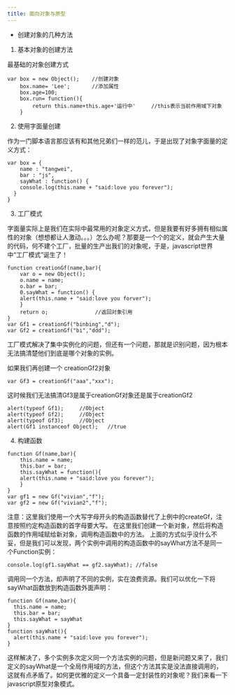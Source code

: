 ```yaml
---
title: 面向对象与原型
---
```


- 创建对象的几种方法
1. 基本对象的创建方法 

最基础的对象创建方式
```
var box = new Object();    //创建对象
    box.name= 'Lee';       //添加属性
    box.age=100;
    box.run= function(){   
        return this.name+this.age+'运行中'     //this表示当前作用域下对象     
    }
```
2. 使用字面量创建

作为一门脚本语言那应该有和其他兄弟们一样的范儿，于是出现了对象字面量的定义方式：
```
var box = {
    name : "tangwei",
    bar : "js",
    sayWhat : function() {
    console.log(this.name + "said:love you forever");
  }
}
```
 <!-- more -->
3. 工厂模式

字面量实际上是我们在实际中最常用的对象定义方式，但是我要有好多拥有相似属性的对象（想想都让人激动。。。）怎么办呢？那要是一个个的定义，就会产生大量的代码，何不建个工厂，批量的生产出我们的对象呢，于是，javascript世界中“工厂模式”诞生了！
```
function creationGf(name,bar){
    var o = new Object();
    o.name = name;
    o.bar = bar;
    0.sayWhat = function() {
    alert(this.name + "said:love you forver");
    }
    return o;               //返回对象引用
}
var Gf1 = creationGf("binbing","d");
var Gf2 = creationGf("bi","ddd");
```
工厂模式解决了集中实例化的问题，但还有一个问题，那就是识别问题，因为根本无法搞清楚他们到底是哪个对象的实例。

如果我们再创建一个 creationGf2对象
```
var Gf3 = creationGf("aaa","xxx");
```
这时候我们无法搞清Gf3是属于creationGf对象还是属于creationGf2
```
alert(typeof Gf1);     //Object
alert(typeof Gf2);     //Object
alert(typeof Gf3);     //Object
alert(Gf1 instanceof Object);   //true
```

4. 构建函数

```
function Gf(name,bar){
    this.name = name;
    this.bar = bar;
    this.sayWhat = function(){
    alert(this.name + "said:love you forever");
    }
}
var gf1 = new Gf("vivian","f");
var gf2 = new Gf("vivian2","f");
```
注意：这里我们使用一个大写字母开头的构造函数替代了上例中的createGf，注意按照约定构造函数的首字母要大写。
在这里我们创建一个新对象，然后将构造函数的作用域赋给新对象，调用构造函数中的方法。
上面的方式似乎没什么不妥，但是我们可以发现，两个实例中调用的构造函数中的sayWhat方法不是同一个Function实例：
```
console.log(gf1.sayWhat == gf2.sayWhat); //false
```
调用同一个方法，却声明了不同的实例，实在浪费资源。我们可以优化一下将sayWhat函数放到构造函数外面声明：
```
function Gf(name,bar){
  this.name = name;
  this.bar = bar;
  this.sayWhat = sayWhat
}
function sayWhat(){
  alert(this.name + "said:love you forever");
}
```
这样解决了，多个实例多次定义同一个方法实例的问题，但是新问题又来了，我们定义的sayWhat是一个全局作用域的方法，但这个方法其实是没法直接调用的，这就有点矛盾了。如何更优雅的定义一个具备一定封装性的对象呢？我们来看一下javascript原型对象模式。
